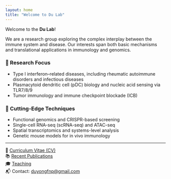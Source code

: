 ```yaml
---
layout: home
title: "Welcome to Du Lab"
---
```


Welcome to the **Du Lab**!

We are a research group exploring the complex interplay between the immune system and disease. Our interests span both basic mechanisms and translational applications in immunology and genomics.

### 🔬 Research Focus
- Type I interferon–related diseases, including rheumatic autoimmune disorders and infectious diseases  
- Plasmacytoid dendritic cell (pDC) biology and nucleic acid sensing via TLR7/8/9  
- Tumor immunology and immune checkpoint blockade (ICB)

### 🧪 Cutting-Edge Techniques
- Functional genomics and CRISPR-based screening  
- Single-cell RNA-seq (scRNA-seq) and ATAC-seq  
- Spatial transcriptomics and systems-level analysis  
- Genetic mouse models for in vivo immunology

---

📄 [Curriculum Vitae (CV)](/files/cv.pdf)  
📚 [Recent Publications](/publications)  
🎓 [Teaching](/teaching)  
📬 Contact: [duyongfnp@gmail.com](mailto:duyongfnp@gmail.com)

